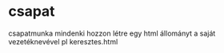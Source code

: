 # csapat
csapatmunka
mindenki hozzon létre egy html állományt a saját vezetéknevével pl keresztes.html
